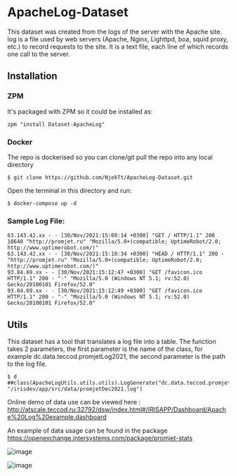# ApacheLog-Dataset
This dataset was created from the logs of the server with the Apache site. log is a file used by web servers (Apache, Nginx, Lighttpd, boa, squid proxy, etc.) to record requests to the site. It is a text file, each line of which records one call to the server.

## Installation 

### ZPM
It's packaged with ZPM so it could be installed as:
```
zpm "install Dataset-ApacheLog"
```

### Docker
The repo is dockerised so you can  clone/git pull the repo into any local directory

```
$ git clone https://github.com/NjekTt/ApacheLog-Dataset.git
```

Open the terminal in this directory and run:

```
$ docker-compose up -d
```

### Sample Log File:

```
63.143.42.xx - - [30/Nov/2021:15:08:14 +0300] "GET / HTTP/1.1" 200 18648 "http://promjet.ru" "Mozilla/5.0+(compatible; UptimeRobot/2.0; http://www.uptimerobot.com/)"
63.143.42.xx - - [30/Nov/2021:15:10:34 +0300] "HEAD / HTTP/1.1" 200 - "http://promjet.ru" "Mozilla/5.0+(compatible; UptimeRobot/2.0; http://www.uptimerobot.com/)"
93.84.69.xx - - [30/Nov/2021:15:12:47 +0300] "GET /favicon.ico HTTP/1.1" 200 - "-" "Mozilla/5.0 (Windows NT 5.1; rv:52.0) Gecko/20100101 Firefox/52.0"
93.84.69.xx - - [30/Nov/2021:15:12:49 +0300] "GET /favicon.ico HTTP/1.1" 200 - "-" "Mozilla/5.0 (Windows NT 5.1; rv:52.0) Gecko/20100101 Firefox/52.0"
```
## Utils
This dataset has a tool that translates a log file into a table. The function takes 2 parameters, the first parameter is the name of the class, for example dc.data.teccod.promjetLog2021, the second parameter is the path to the log file.

```
$ d ##class(ApacheLogUtils.utils.utils).LogGenerate("dc.data.teccod.promjetLog2021", "/irisdev/app/src/data/promjetDec2021.log")
```
Online demo of data use can be viewed here :
http://atscale.teccod.ru:32792/dsw/index.html#/IRISAPP/Dashboard/Apache%20Log%20example.dashboard

An example of data usage can be found in the package 
https://openexchange.intersystems.com/package/promjet-stats

![image](https://user-images.githubusercontent.com/47400570/148698770-5fea5b7d-f109-4da3-9997-a42a053f6767.png)

![image](https://user-images.githubusercontent.com/47400570/148698957-4e9e25a5-f1fc-4f62-833a-f6c7b2310935.png)

